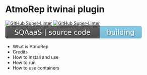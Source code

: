 # AtmoRep itwinai plugin

[![GitHub Super-Linter](https://github.com/interTwin-eu/atmorep-itwinai-plugin/actions/workflows/lint.yml/badge.svg)](https://github.com/marketplace/actions/super-linter)
[![GitHub Super-Linter](https://github.com/interTwin-eu/atmorep-itwinai-plugin/actions/workflows/check-links.yml/badge.svg)](https://github.com/marketplace/actions/markdown-link-check)
 [![SQAaaS source code](https://github.com/EOSC-synergy/atmorep-itwinai-plugin.assess.sqaaas/raw/main/.badge/status_shields.svg)](https://sqaaas.eosc-synergy.eu/#/full-assessment/report/https://raw.githubusercontent.com/eosc-synergy/atmorep-itwinai-plugin.assess.sqaaas/main/.report/assessment_output.json)

- What is AtmoRep
- Credits
- How to install and use
- How to run
- How to use containers
